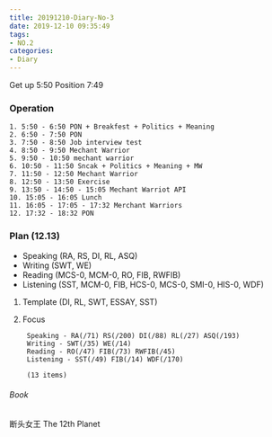 ```yaml
---
title: 20191210-Diary-No-3
date: 2019-12-10 09:35:49
tags:
- NO.2
categories:
- Diary
---
```

Get up 5:50 Position 7:49

### Operation
	1. 5:50 - 6:50 PON + Breakfest + Politics + Meaning
	2. 6:50 - 7:50 PON
	3. 7:50 - 8:50 Job interview test
	4. 8:50 - 9:50 Mechant Warrior
	5. 9:50 - 10:50 mechant warrior
	6. 10:50 - 11:50 Sncak + Politics + Meaning + MW
	7. 11:50 - 12:50 Mechant Warrior
	8. 12:50 - 13:50 Exercise
	9. 13:50 - 14:50 - 15:05 Mechant Warriot API
	10. 15:05 - 16:05 Lunch
	11. 16:05 - 17:05 - 17:32 Merchant Warriors 
	12. 17:32 - 18:32 PON

### Plan (12.13)
* Speaking (RA, RS, DI, RL, ASQ)
* Writing (SWT, WE)
* Reading (MCS-0, MCM-0, RO, FIB, RWFIB)
* Listening (SST, MCM-0, FIB, HCS-0, MCS-0, SMI-0, HIS-0, WDF)
1. Template (DI, RL, SWT, ESSAY, SST)
2. Focus

		Speaking - RA(/71) RS(/200) DI(/88) RL(/27) ASQ(/193)
		Writing - SWT(/35) WE(/14)
		Reading - RO(/47) FIB(/73) RWFIB(/45) 
		Listening - SST(/49) FIB(/14) WDF(/170) 

		(13 items)


###### Book	
断头女王
The 12th Planet
